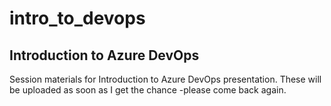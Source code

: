 # intro_to_devops
## Introduction to Azure DevOps
Session materials for Introduction to Azure DevOps presentation. These will be uploaded as soon as I get the chance -please come back again.
